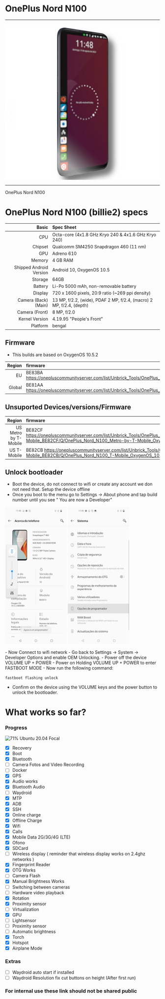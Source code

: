 # OnePlus Nord N100
______________________

![](./refs/n100.png)
______________________
OnePlus Nord N100

OnePlus Nord N100 (billie2) specs
==========================================


| Basic                   | Spec Sheet                                                                                                                     |
| -----------------------:|:------------------------------------------------------------------------------------------------------------------------------ |
| CPU                     | Octa-core (4x1.8 GHz Kryo 240 & 4x1.6 GHz Kryo 240)                                                                                                                      |
| Chipset                 | Qualcomm SM4250 Snapdragon 460 (11 nm)                                                                                                            |
| GPU                     | Adreno 610                                                                                                                   |
| Memory                  | 4 GB RAM                                                                                                                     |
| Shipped Android Version | Android 10, OxygenOS 10.5                                                                                                                           |
| Storage                 |64GB                                                                                                                  |
| Battery                 | Li-Po 5000 mAh, non-removable battery                                                                                           |
| Display                 | 720 x 1600 pixels, 20:9 ratio (~269 ppi density)                                                                            |
| Camera (Back)(Main)     | 13 MP, f/2.2, (wide), PDAF 2 MP, f/2.4, (macro) 2 MP, f/2.4, (depth)                                                                                |
| Camera (Front)          | 8 MP, f/2.0
| Kernel Version          | 4.19.95 "People's Front"
| Platform          | bengal

## Firmware
- This builds are based on OxygenOS 10.5.2

| Region                   | firmware                                                                                                                     |
| -----------------------:|:------------------------------------------------------------------------------------------------------------------------------ |
|EU | BE83BA https://onepluscommunityserver.com/list/Unbrick_Tools/OnePlus_Nord_N100/EU_BE83BA/Q/OnePlus_Nord_N100_EU_OxygenOS_10.5.2.zip
|Global | BE81AA https://onepluscommunityserver.com/list/Unbrick_Tools/OnePlus_Nord_N100/Global_BE81AA/Q/OnePlus_Nord_N100_Global_OxygenOS_10.5.3.zip


## Unsuported Devices/versions/Firmware

 Region                   | firmware                                                                                                                     |
| -----------------------:|:------------------------------------------------------------------------------------------------------------------------------ |
|US Metro by T-Mobile| BE82CF https://onepluscommunityserver.com/list/Unbrick_Tools/OnePlus_Nord_N100/Metro_by_T-Mobile_BE82CF/Q/OnePlus_Nord_N100_Metro-by-T-Mobile_OxygenOS_10.5.8.zip
|US T-Mobile | BE82CB https://onepluscommunityserver.com/list/Unbrick_Tools/OnePlus_Nord_N100/T-Mobile_BE82CB/Q/OnePlus_Nord_N100_T-Mobile_OxygenOS_10.5.8.zip

## Unlock bootloader
- Boot the device, do not connect to wifi or create any account we don not need that. Setup the device offline
- Once you boot to the menu go to Settings -> About phone and tap build number until you see " You are now a Developer"
<p float="center">
  <img src="./refs/Screenshot_20201031-114627.jpg" width="200" />
  <img src="./refs/Screenshot_20201031-114652.jpg" width="200" /> 
</p>

</div>
- Now Connect to wifi network
- Go back to Settings -> System -> Developer Options and enable OEM Unlocking.
- Power off the device VOLUME UP + POWER
- Power on Holding VOLUME UP + POWER to enter FASTBOOT MODE
- Now run the following command:

` fastboot flashing unlock `

- Confirm on the device using the VOLUME keys and the power button to unlock the bootloader.

# What works so far?

### Progress
![71%](https://progress-bar.dev/71) Ubuntu 20.04 Focal

- [X] Recovery
- [X] Boot
- [X] Bluetooth
- [ ] Camera Fotos and Video Recording
- [ ] Docker
- [X] GPS
- [X] Audio works
- [X] Bluetooth Audio
- [ ] Waydroid
- [X] MTP
- [X] ADB
- [X] SSH
- [X] Online charge
- [X] Offline Charge
- [X] Wifi
- [X] Calls
- [X] Mobile Data 2G/3G/4G (LTE)
- [X] Ofono
- [X] SDCard
- [ ] Wireless display ( reminder that wireless display works on 2.4ghz networks )
- [X] Fingerprint Reader
- [X] OTG Works
- [ ] Camera Flash
- [X] Manual Brightness Works
- [ ] Switching between cameras
- [ ] Hardware video playback
- [X] Rotation
- [X] Proximity sensor
- [ ] Virtualization
- [X] GPU
- [ ] Lightsensor
- [ ] Proximity sensor
- [ ] Automatic brightness
- [X] Torch
- [X] Hotspot
- [X] Airplane Mode
### Extras
- [ ] Waydroid auto start if installed
- [ ] Waydroid Resolution fix cut buttons on height (After first run)

### For internal use these link should not be shared public
